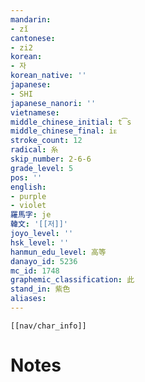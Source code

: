 ```yaml
---
mandarin:
- zǐ
cantonese:
- zi2
korean:
- 자
korean_native: ''
japanese:
- SHI
japanese_nanori: ''
vietnamese:
middle_chinese_initial: t͡s
middle_chinese_final: iᴇ
stroke_count: 12
radical: 糸
skip_number: 2-6-6
grade_level: 5
pos: ''
english:
- purple
- violet
羅馬字: je
韓文: '[[저]]'
joyo_level: ''
hsk_level: ''
hanmun_edu_level: 高等
danayo_id: 5236
mc_id: 1748
graphemic_classification: 此
stand_in: 紫色
aliases:
---
```

```meta-bind-embed
[[nav/char_info]]
```

# Notes
